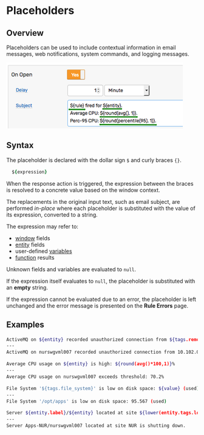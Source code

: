 # Placeholders

## Overview

Placeholders can be used to include contextual information in email messages, web notifications, system commands, and logging messages.

![](images/placeholders-email.png)

## Syntax

The placeholder is declared with the dollar sign `$` and curly braces `{}`.

```ruby
  ${expression}
```

When the response action is triggered, the expression between the braces is resolved to a concrete value based on the window context.

The replacements in the original input text, such as email subject, are performed _in-place_ where each placeholder is substituted with the value of its expression, converted to a string.

The expression may refer to:

* [window](window.md#window-fields) fields
* [entity](../api/meta/entity/list.md#fields) fields
* user-defined [variables](variables.md)
* [function](functions.md) results

Unknown fields and variables are evaluated to `null`.

If the expression itself evaluates to `null`, the placeholder is substituted with an **empty** string.

If the expression cannot be evaluated due to an error, the placeholder is left unchanged and the error message is presented on the **Rule Errors** page.

## Examples

```sh
ActiveMQ on ${entity} recorded unauthorized connection from ${tags.remoteaddress}.
---
ActiveMQ on nurswgvml007 recorded unauthorized connection from 10.102.0.106.
```

```sh
Average CPU usage on ${entity} is high: ${round(avg()*100,1)}%
---
Average CPU usage on nurswgvml007 exceeds threshold: 70.2%
```

```sh
File System '${tags.file_system}' is low on disk space: ${value} (used)
---
File System '/opt/apps' is low on disk space: 95.567 (used)
```

```sh
Server ${entity.label}/${entity} located at site ${lower(entity.tags.location)} is shutting down.
---
Server Apps-NUR/nurswgvml007 located at site NUR is shutting down.
```
